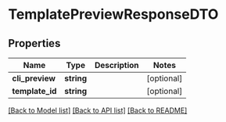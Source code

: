 # TemplatePreviewResponseDTO

## Properties
Name | Type | Description | Notes
------------ | ------------- | ------------- | -------------
**cli_preview** | **string** |  | [optional] 
**template_id** | **string** |  | [optional] 

[[Back to Model list]](../README.md#documentation-for-models) [[Back to API list]](../README.md#documentation-for-api-endpoints) [[Back to README]](../README.md)


